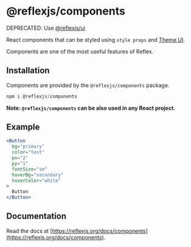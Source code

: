 # @reflexjs/components

DEPRECATED: Use [@reflexjs/ui](https://github.com/reflexjs/reflex/tree/master/packages/ui)

React components that can be styled using `style props` and [Theme UI](https://theme-ui.com).

Components are one of the most useful features of Reflex.

## Installation

Components are provided by the `@reflexjs/components` package.

```jsx
npm i @reflexjs/components
```

**Note: `@reflexjs/components` can be also used in any React project.**

## Example

```jsx
<Button
  bg="primary"
  color="text"
  px="2"
  py="1"
  fontSize="sm"
  hoverBg="secondary"
  hoverColor="white"
>
  Button
</Button>
```

## Documentation

Read the docs at [https://reflexjs.org/docs/components](https://reflexjs.org/docs/components).
